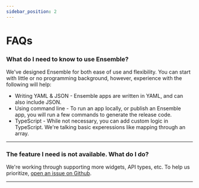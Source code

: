 ```yaml
---
sidebar_position: 2
---
```


# FAQs

### What do I need to know to use Ensemble?

We've designed Ensemble for both ease of use and flexibility. You can start with little or no programming background, however, experience with the following will help:

* Writing YAML & JSON - Ensemble apps are written in YAML, and can also include JSON.
* Using command line - To run an app locally, or publish an Ensemble app, you will run a few commands to generate the release code.
* TypeScript - While not necessary, you can add custom logic in TypeScript. We're talking basic experessions like mapping through an array.

---

### The feature I need is not available. What do I do?

We're working through supporting more widgets, API types, etc. To help us prioritize, [open an issue on Github](https://github.com/EnsembleUI/ensemble/issues/new).


---

